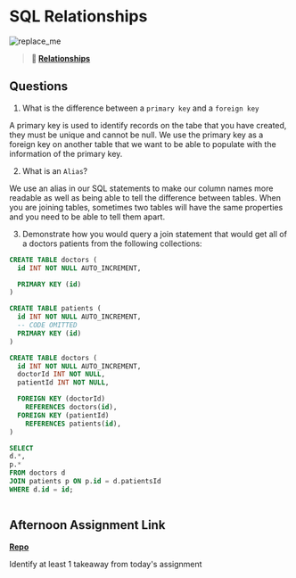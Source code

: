 # SQL Relationships

![replace_me](https://codeworks.blob.core.windows.net/public/assets/img/illustrations/placeholder.svg)

> **📖 [Relationships](https://codeworksacademy.com/fs-student-guide/resources/wk11/02-MySQL-Relationships)**

## Questions

1. What is the difference between a `primary key` and a `foreign key`

A primary key is used to identify records on the tabe that you have created, they must be unique and cannot be null. We use the primary key as a foreign key on another table that we want to be able to populate with the information of the primary key.

2. What is an `Alias`?

We use an alias in our SQL statements to make our column names more readable as well as being able to tell the difference between tables. When you are joining tables, sometimes two tables will have the same properties and you need to be able to tell them apart.

3. Demonstrate how you would query a join statement that would get all of a doctors patients from the following collections:

```SQL
CREATE TABLE doctors (
  id INT NOT NULL AUTO_INCREMENT,

  PRIMARY KEY (id)
)

CREATE TABLE patients (
  id INT NOT NULL AUTO_INCREMENT,
  -- CODE OMITTED
  PRIMARY KEY (id)
)

CREATE TABLE doctors (
  id INT NOT NULL AUTO_INCREMENT,
  doctorId INT NOT NULL,
  patientId INT NOT NULL,

  FOREIGN KEY (doctorId)
    REFERENCES doctors(id),
  FOREIGN KEY (patientId)
    REFERENCES patients(id),
)

SELECT
d.*,
p.*
FROM doctors d
JOIN patients p ON p.id = d.patientsId
WHERE d.id = id;



```

## Afternoon Assignment Link

**[Repo](https://github.com/DrakeGraham4/Constructed)**

Identify at least 1 takeaway from today's assignment
